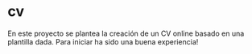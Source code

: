 # cv
En este proyecto se plantea la creación de un CV online basado en una plantilla dada. 
Para iniciar ha sido una buena experiencia!
